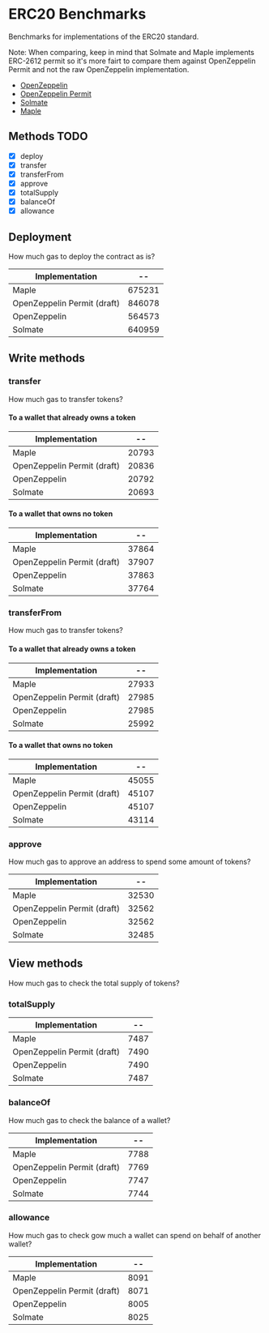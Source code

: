 # ERC20 Benchmarks

Benchmarks for implementations of the ERC20 standard.

Note: When comparing, keep in mind that Solmate and Maple implements ERC-2612 permit so it's more fairt to compare them against OpenZeppelin Permit and not the raw OpenZeppelin implementation.

- [OpenZeppelin](https://github.com/OpenZeppelin/openzeppelin-contracts)
- [OpenZeppelin Permit](https://github.com/OpenZeppelin/openzeppelin-contracts)
- [Solmate](https://github.com/rari-capital/solmate)
- [Maple](https://github.com/maple-labs/erc20)

## Methods TODO

- [x] deploy
- [x] transfer
- [x] transferFrom
- [x] approve
- [x] totalSupply
- [x] balanceOf
- [x] allowance

## Deployment

How much gas to deploy the contract as is?

<!-- Start deploy Table -->
|       Implementation      |  --  |
|---------------------------|------|
|           Maple           |675231|
|OpenZeppelin Permit (draft)|846078|
|        OpenZeppelin       |564573|
|          Solmate          |640959|
<!-- End deploy Table -->

## Write methods

### transfer

How much gas to transfer tokens?

#### To a wallet that already owns a token

<!-- Start transferToOwner Table -->
|       Implementation      |  -- |
|---------------------------|-----|
|           Maple           |20793|
|OpenZeppelin Permit (draft)|20836|
|        OpenZeppelin       |20792|
|          Solmate          |20693|
<!-- End transferToOwner Table -->

#### To a wallet that owns no token

<!-- Start transferToNonOwner Table -->
|       Implementation      |  -- |
|---------------------------|-----|
|           Maple           |37864|
|OpenZeppelin Permit (draft)|37907|
|        OpenZeppelin       |37863|
|          Solmate          |37764|
<!-- End transferToNonOwner Table -->

### transferFrom

How much gas to transfer tokens?

#### To a wallet that already owns a token

<!-- Start transferFromToOwner Table -->
|       Implementation      |  -- |
|---------------------------|-----|
|           Maple           |27933|
|OpenZeppelin Permit (draft)|27985|
|        OpenZeppelin       |27985|
|          Solmate          |25992|
<!-- End transferFromToOwner Table -->

#### To a wallet that owns no token

<!-- Start transferFromToNonOwner Table -->
|       Implementation      |  -- |
|---------------------------|-----|
|           Maple           |45055|
|OpenZeppelin Permit (draft)|45107|
|        OpenZeppelin       |45107|
|          Solmate          |43114|
<!-- End transferFromToNonOwner Table -->

### approve

How much gas to approve an address to spend some amount of tokens?

<!-- Start approve Table -->
|       Implementation      |  -- |
|---------------------------|-----|
|           Maple           |32530|
|OpenZeppelin Permit (draft)|32562|
|        OpenZeppelin       |32562|
|          Solmate          |32485|
<!-- End approve Table -->

## View methods

How much gas to check the total supply of tokens?

### totalSupply

<!-- Start totalSupply Table -->
|       Implementation      | -- |
|---------------------------|----|
|           Maple           |7487|
|OpenZeppelin Permit (draft)|7490|
|        OpenZeppelin       |7490|
|          Solmate          |7487|
<!-- End totalSupply Table -->

### balanceOf

How much gas to check the balance of a wallet?

<!-- Start balanceOf Table -->
|       Implementation      | -- |
|---------------------------|----|
|           Maple           |7788|
|OpenZeppelin Permit (draft)|7769|
|        OpenZeppelin       |7747|
|          Solmate          |7744|
<!-- End balanceOf Table -->

### allowance

How much gas to check gow much a wallet can spend on behalf of another wallet?

<!-- Start allowance Table -->
|       Implementation      | -- |
|---------------------------|----|
|           Maple           |8091|
|OpenZeppelin Permit (draft)|8071|
|        OpenZeppelin       |8005|
|          Solmate          |8025|
<!-- End allowance Table -->
